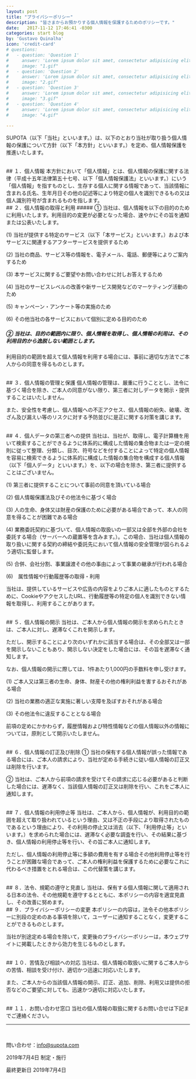 ```yaml
---
layout: post
title: "プライバシーポリシー"
description: "皆さまからお預かりする個人情報を保護するためのポリシーです。"
date:   2017-11-12 17:46:41 -0300
categories: start blog
by: 'Gustavo Quinalha'
icon: 'credit-card'
# questions:
#   - question: 'Question 1'
#     answer: 'Lorem ipsum dolor sit amet, consectetur adipisicing elit, sed do eiusmod tempor incididunt ut labore et dolore magna aliqua. Ut enim ad minim veniam, quis nostrud exercitation ullamco laboris nisi ut aliquip ex ea commodo consequat. Duis aute irure dolor in reprehenderit in voluptate velit esse cillum dolore eu fugiat nulla pariatur. Excepteur sint occaecat cupidatat non proident, sunt in culpa qui officia deserunt mollit anim id est laborum.'
#     image: "1.gif"
#   - question: 'Question 2'
#     answer: 'Lorem ipsum dolor sit amet, consectetur adipisicing elit, sed do eiusmod tempor incididunt ut labore et dolore magna aliqua. Ut enim ad minim veniam, quis nostrud exercitation ullamco laboris nisi ut aliquip ex ea commodo consequat. Duis aute irure dolor in reprehenderit in voluptate velit esse cillum dolore eu fugiat nulla pariatur. Excepteur sint occaecat cupidatat non proident, sunt in culpa qui officia deserunt mollit anim id est laborum.'
#     image: "2.gif"
#   - question: 'Question 3'
#     answer: 'Lorem ipsum dolor sit amet, consectetur adipisicing elit, sed do eiusmod tempor incididunt ut labore et dolore magna aliqua. Ut enim ad minim veniam, quis nostrud exercitation ullamco laboris nisi ut aliquip ex ea commodo consequat. Duis aute irure dolor in reprehenderit in voluptate velit esse cillum dolore eu fugiat nulla pariatur. Excepteur sint occaecat cupidatat non proident, sunt in culpa qui officia deserunt mollit anim id est laborum.'
#     image: "3.gif"
#   - question: 'Question 4'
#     answer: 'Lorem ipsum dolor sit amet, consectetur adipisicing elit, sed do eiusmod tempor incididunt ut labore et dolore magna aliqua. Ut enim ad minim veniam, quis nostrud exercitation ullamco laboris nisi ut aliquip ex ea commodo consequat. Duis aute irure dolor in reprehenderit in voluptate velit esse cillum dolore eu fugiat nulla pariatur. Excepteur sint occaecat cupidatat non proident, sunt in culpa qui officia deserunt mollit anim id est laborum.'
#     image: "4.gif"
    
---
```


SUPOTA（以下「当社」といいます。）は、以下のとおり当社が取り扱う個人情報の保護について方針（以下「本方針」といいます。）を定め、個人情報保護を推進いたします。

<br>
## １．個人情報
本方針において「個人情報」とは、個人情報の保護に関する法律（平成十五年法律第五十七号、以下「個人情報保護法」といいます。）にいう「個人情報」を指すものとし、生存する個人に関する情報であって、当該情報に含まれる氏名、生年月日その他の記述等により特定の個人を識別できるもの又は個人識別符号が含まれるものを指します。

<br>
## ２．個人情報の取得と利用
##### ① 当社は、個人情報を以下の目的のために利用いたします。利用目的の変更が必要となった場合、速やかにその旨を通知または公表いたします。

(1) 当社が提供する特定のサービス（以下「本サービス」といいます。）および本サービスに関連するアフターサービスを提供するため 

(2)	当社の商品、サービス等の情報を、電子メール、電話、郵便等によりご案内するため 

(3)	本サービスに関するご要望やお問い合わせに対しお答えするため 

(4)	当社のサービスレベルの改善や新サービス開発などのマーケティング活動のため 

(5)	キャンペーン・アンケート等の実施のため 

(6)	その他当社の各サービスにおいて個別に定める目的のため

##### ② 当社は、目的の範囲内に限り、個人情報を取得し、個人情報の利用は、その利用目的から逸脱しない範囲とします。

利用目的の範囲を超えて個人情報を利用する場合には、事前に適切な方法でご本人からの同意を得るものとします。

<br>
## ３．個人情報の管理と保護
個人情報の管理は、厳重に行うこととし、法令に基づく場合を除き、ご本人の同意がない限り、第三者に対しデータを開示・提供することはいたしません。 

また、安全性を考慮し、個人情報への不正アクセス、個人情報の紛失、破壊、改ざん及び漏えい等のリスクに対する予防並びに是正に関する対策を講じます。

<br>
## ４．個人データの第三者への提供
当社は、当社が、取得し、電子計算機を用いて検索することができるように体系的に構成した情報の集合物または一定の規則に従って整理、分類し、目次、符号などを付することによって特定の個人情報を容易に検索できるように体系的に構成した情報の集合物を構成する個人情報（以下「個人データ」といいます。）を、以下の場合を除き、第三者に提供することはございません。

(1)	第三者に提供することについて事前の同意を頂いている場合 

(2)	個人情報保護法及びその他法令に基づく場合 

(3)	人の生命、身体又は財産の保護のために必要がある場合であって、本人の同意を得ることが困難である場合 

(4)	業務委託契約に基づいて、個人情報の取扱いの一部又は全部を外部の会社を委託する場合（サーバーへの蔵置等を含みます。）。この場合、当社は個人情報の取り扱いに関する契約の締結や委託先において個人情報の安全管理が図られるよう適切に監督します。 

(5)	合併、会社分割、事業譲渡その他の事由によって事業の継承が行われる場合 

(6)　属性情報や行動履歴等の取得・利用

当社は、提供しているサービスや広告の内容をよりご本人に適したものとするために、CookieやアクセスしたURL、行動履歴等の特定の個人を識別できない情報を取得し、利用することがあります。

<br>
## ５．個人情報の開示
当社は、ご本人から個人情報の開示を求められたときは、ご本人に対し、遅滞なくこれを開示します。

ただし、開示することにより次のいずれかに該当する場合は、その全部又は一部を開示しないこともあり、開示しない決定をした場合には、その旨を遅滞なく通知します。

なお、個人情報の開示に際しては、1件あたり1,000円の手数料を申し受けます。

(1)	ご本人又は第三者の生命、身体、財産その他の権利利益を害するおそれがある場合 

(2)	当社の業務の適正な実施に著しい支障を及ぼすおそれがある場合 

(3)	その他法令に違反することとなる場合

前項の定めにかかわらず，履歴情報および特性情報などの個人情報以外の情報については，原則として開示いたしません。

<br>
## ６．個人情報の訂正及び削除
① 当社の保有する個人情報が誤った情報である場合には、ご本人の請求により、当社が定める手続きに従い個人情報の訂正又は削除を行います。

② 当社は、ご本人から前項の請求を受けてその請求に応じる必要があると判断した場合には、遅滞なく、当該個人情報の訂正又は削除を行い、これをご本人に通知します。

<br>
## ７．個人情報の利用停止等
当社は、ご本人から、個人情報が、利用目的の範囲を超えて取り扱われているという理由、又は不正の手段により取得されたものであるという理由により、その利用の停止又は消去（以下、「利用停止等」といいます。）を求められた場合には、遅滞なく必要な調査を行い、その結果に基づき、個人情報の利用停止等を行い、その旨ご本人に通知します。

ただし、個人情報の利用停止等に多額の費用を有する場合その他利用停止等を行うことが困難な場合であって、ご本人の権利利益を保護するために必要なこれに代わるべき措置をとれる場合は、この代替策を講じます。

<br>
## ８．法令、規範の遵守と見直し
当社は、保有する個人情報に関して適用される日本の法令、その他規範を遵守するとともに、本ポリシーの内容を適宜見直し、その改善に努めます。

<br>
## ９．プライバシーポリシーの変更
本ポリシーの内容は，法令その他本ポリシーに別段の定めのある事項を除いて，ユーザーに通知することなく，変更することができるものとします。

当社が別途定める場合を除いて，変更後のプライバシーポリシーは，本ウェブサイトに掲載したときから効力を生じるものとします。

<br>
## １０．苦情及び相談への対応
当社は、個人情報の取扱いに関するご本人からの苦情、相談を受け付け、適切かつ迅速に対応いたします。

また、ご本人からの当該個人情報の開示、訂正、追加、削除、利用又は提供の拒否などのご要望に対しても、迅速かつ適切に対応いたします。

<br>
## １１．お問い合わせ窓口
当社の個人情報の取扱に関するお問い合せは下記までご連絡ください。

---
<br>

問い合わせ：info@supota.com

2019年7月4日 制定・施行

最終更新日 2019年7月4日
<br><br><br>